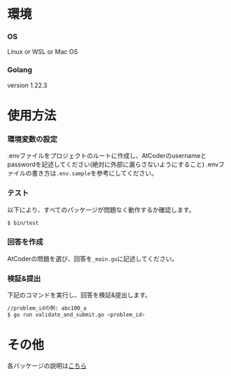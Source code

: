 # 環境
### OS
Linux or WSL or Mac OS
### Golang
version 1.22.3

# 使用方法

### 環境変数の設定
.envファイルをプロジェクトのルートに作成し、AtCoderのusernameとpasswordを記述してください(絶対に外部に漏らさないようにすること)
.envファイルの書き方は`.env.sample`を参考にしてください。

### テスト
以下により、すべてのパッケージが問題なく動作するか確認します。
```bash
$ bin/test
```

### 回答を作成
AtCoderの問題を選び、回答を`_main.go`に記述してください。

### 検証&提出
下記のコマンドを実行し、回答を検証&提出します。
```bash
//problem_idの例: abc100_a
$ go run validate_and_submit.go <problem_id>
```

# その他
各パッケージの説明は[こちら](https://github.com/nyantama0616/play-on-atcoder/blob/master/doc/package.md)

